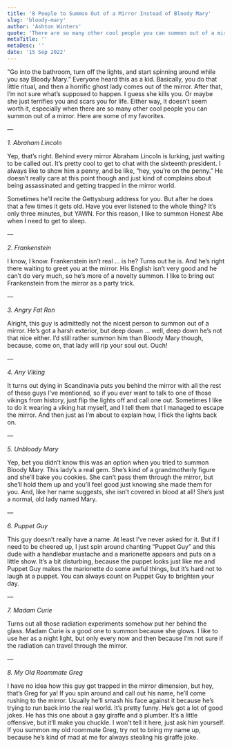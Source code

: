 ```yaml
---
title: '8 People to Summon Out of a Mirror Instead of Bloody Mary'
slug: 'bloody-mary'
author: 'Ashton Winters'
quote: 'There are so many other cool people you can summon out of a mirror. Here are some of my favorites.'
metaTitle: ''
metaDesc: ''
date: '15 Sep 2022'
---
```


“Go into the bathroom, turn off the lights, and start spinning around while you say Bloody Mary.”
Everyone heard this as a kid. Basically, you do that little ritual, and then a horrific ghost lady comes out of the mirror. After that, I’m not sure what’s supposed to happen. I guess she kills you. Or maybe she just terrifies you and scars you for life. Either way, it doesn’t seem worth it, especially when there are so many other cool people you can summon out of a mirror. Here are some of my favorites.

—

*1. Abraham Lincoln*

Yep, that’s right. Behind every mirror Abraham Lincoln is lurking, just waiting to be called out. It’s pretty cool to get to chat with the sixteenth president. I always like to show him a penny, and be like, “hey, you’re on the penny.” He doesn’t really care at this point though and just kind of complains about being assassinated and getting trapped in the mirror world.

Sometimes he’ll recite the Gettysburg address for you. But after he does that a few times it gets old. Have you ever listened to the whole thing? It’s only three minutes, but YAWN. For this reason, I like to summon Honest Abe when I need to get to sleep.

—

*2. Frankenstein*

I know, I know. Frankenstein isn’t real … is he? Turns out he is. And he’s right there waiting to greet you at the mirror. His English isn’t very good and he can’t do very much, so he’s more of a novelty summon. I like to bring out Frankenstein from the mirror as a party trick.

—

*3. Angry Fat Ron*

Alright, this guy is admittedly not the nicest person to summon out of a mirror. He’s got a harsh exterior, but deep down … well, deep down he’s not that nice either. I’d still rather summon him than Bloody Mary though, because, come on, that lady will rip your soul out. Ouch!

—

*4. Any Viking*

It turns out dying in Scandinavia puts you behind the mirror with all the rest of these guys I’ve mentioned, so if you ever want to talk to one of those vikings from history, just flip the lights off and call one out. Sometimes I like to do it wearing a viking hat myself, and I tell them that I managed to escape the mirror. And then just as I’m about to explain how, I flick the lights back on.

—

*5. Unbloody Mary*

Yep, bet you didn’t know this was an option when you tried to summon Bloody Mary. This lady’s a real gem. She’s kind of a grandmotherly figure and she’ll bake you cookies. She can’t pass them through the mirror, but she’ll hold them up and you’ll feel good just knowing she made them for you.
And, like her name suggests, she isn’t covered in blood at all! She’s just a normal, old lady named Mary.

—

*6. Puppet Guy*

This guy doesn’t really have a name. At least I’ve never asked for it. But if I need to be cheered up, I just spin around chanting “Puppet Guy” and this dude with a handlebar mustache and a marionette appears and puts on a little show. It’s a bit disturbing, because the puppet looks just like me and Puppet Guy makes the marionette do some awful things, but it’s hard not to laugh at a puppet. You can always count on Puppet Guy to brighten your day.

—

*7. Madam Curie*

Turns out all those radiation experiments somehow put her behind the glass. Madam Curie is a good one to summon because she glows. I like to use her as a night light, but only every now and then because I’m not sure if the radiation can travel through the mirror.

—

*8. My Old Roommate Greg*

I have no idea how this guy got trapped in the mirror dimension, but hey, that’s Greg for ya! If you spin around and call out his name, he’ll come rushing to the mirror. Usually he’ll smash his face against it because he’s trying to run back into the real world. It’s pretty funny.
He’s got a lot of good jokes. He has this one about a gay giraffe and a plumber. It’s a little offensive, but it’ll make you chuckle. I won’t tell it here, just ask him yourself.
If you summon my old roommate Greg, try not to bring my name up, because he’s kind of mad at me for always stealing his giraffe joke.